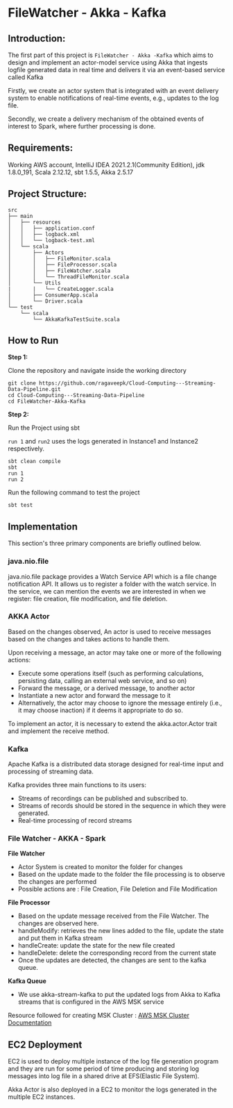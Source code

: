 # FileWatcher - Akka - Kafka

## Introduction:

The first part of this project is `FileWatcher - Akka -Kafka` which aims to design and implement an actor-model service using Akka that ingests logfile generated data in real time and delivers it via an event-based service called Kafka
 
Firstly, we create an actor system that is integrated with an event delivery system to enable notifications of real-time events, e.g., updates to the log file. 

Secondly, we create a delivery mechanism of the obtained events of interest to Spark, where further processing is done.

## Requirements:

Working AWS account, IntelliJ IDEA 2021.2.1(Community Edition), jdk 1.8.0_191, Scala 2.12.12, sbt 1.5.5, Akka 2.5.17

## Project Structure:

```
src
├── main
│   ├── resources
│   │   ├── application.conf
│   │   ├── logback.xml
│   │   └── logback-test.xml
│   └── scala
│       ├── Actors
│       │   ├── FileMonitor.scala
│       │   ├── FileProcessor.scala
│       │   ├── FileWatcher.scala
│       │   └── ThreadFileMonitor.scala
│       └── Utils
|       |   └── CreateLogger.scala
│       ├── ConsumerApp.scala
│       └── Driver.scala
└── test
    └── scala
        └── AkkaKafkaTestSuite.scala
```

## How to Run

**Step 1:**

Clone the repository and navigate inside the working directory
```
git clone https://github.com/ragaveepk/Cloud-Computing---Streaming-Data-Pipeline.git
cd Cloud-Computing---Streaming-Data-Pipeline
cd FileWatcher-Akka-Kafka
```

**Step 2:**

Run the Project using sbt

`run 1` and `run2` uses the logs generated in Instance1 and Instance2 respectively.


```
sbt clean compile 
sbt  
run 1  
run 2 
```
Run the following command to test the project

```
sbt test
```

## Implementation

This section's three primary components are briefly outlined below.

### java.nio.file

java.nio.file package provides a Watch Service API which is a file change notification API. It allows us to register a folder with the watch service. 
In the service, we can mention the events we are interested in when we register: file creation, file modification, and file deletion.


### AKKA Actor

Based on the changes observed, An actor is used to receive messages based on the changes and takes actions to handle them. 

Upon receiving a message, an actor may take one or more of the following actions:

- Execute some operations itself (such as performing calculations, persisting data, calling an external web service, and so on)
- Forward the message, or a derived message, to another actor
- Instantiate a new actor and forward the message to it
- Alternatively, the actor may choose to ignore the message entirely (i.e., it may choose inaction) if it deems it appropriate to do so.

To implement an actor, it is necessary to extend the akka.actor.Actor trait and implement the receive method. 


### Kafka

Apache Kafka is a distributed data storage designed for real-time input and processing of streaming data.

Kafka provides three main functions to its users:

- Streams of recordings can be published and subscribed to.
- Streams of records should be stored in the sequence in which they were generated.
- Real-time processing of record streams


### File Watcher - AKKA - Spark

**File Watcher**

- Actor System is created to monitor the folder for changes
- Based on the update made to the folder the file processing is to observe the changes are performed
- Possible actions are : File Creation, File Deletion and File Modification

**File Processor**

- Based on the update message received from the File Watcher. The changes are observed here.
- handleModify: retrieves the new lines added to the file, update the state and put them in Kafka stream
- handleCreate: update the state for the new file created
- handleDelete: delete the corresponding record from the current state
- Once the updates are detected, the changes are sent to the kafka queue.

**Kafka Queue**
- We use akka-stream-kafka to put the updated logs from Akka to Kafka streams that is configured in the AWS MSK service

Resource followed for creating MSK Cluster : [AWS MSK Cluster Documentation](https://docs.aws.amazon.com/msk/latest/developerguide/getting-started.html)

## EC2 Deployment

EC2 is used to deploy multiple instance of the log file generation program and they are run for some period of time producing and storing log messages into log file in a shared drive at EFS(Elastic File System). 

Akka Actor is also deployed in a EC2 to monitor the logs generated in the multiple EC2 instances.

